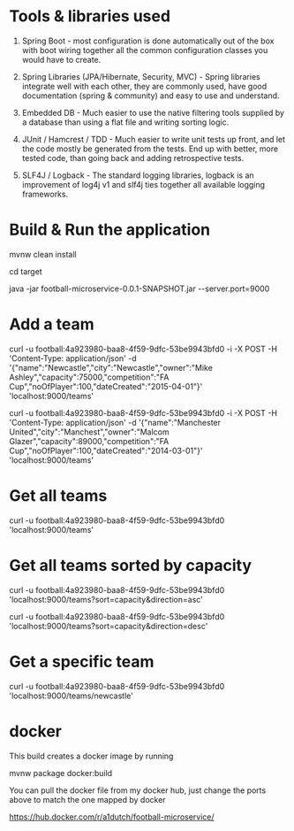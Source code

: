 # Tools & libraries used

1) Spring Boot - most configuration is done automatically out of the box with boot wiring together all the common configuration classes you would have to create.

2) Spring Libraries (JPA/Hibernate, Security, MVC) - Spring libraries integrate well with each other, they are commonly used, have good documentation (spring & community) and easy to use and understand.

3) Embedded DB - Much easier to use the native filtering tools supplied by a database than using a flat file and writing sorting logic.

4) JUnit / Hamcrest / TDD - Much easier to write unit tests up front, and let the code mostly be generated from the tests.  End up with better, more tested code, than going back and adding retrospective tests.

5) SLF4J / Logback - The standard logging libraries, logback is an improvement of log4j v1 and slf4j ties together all available logging frameworks.  

# Build & Run the application

mvnw clean install

cd target

java -jar football-microservice-0.0.1-SNAPSHOT.jar --server.port=9000

# Add a team

curl -u football:4a923980-baa8-4f59-9dfc-53be9943bfd0 -i -X POST -H 'Content-Type: application/json' -d '{"name":"Newcastle","city":"Newcastle","owner":"Mike Ashley","capacity":75000,"competition":"FA Cup","noOfPlayer":100,"dateCreated":"2015-04-01"}' 'localhost:9000/teams'

curl -u football:4a923980-baa8-4f59-9dfc-53be9943bfd0 -i -X POST -H 'Content-Type: application/json' -d '{"name":"Manchester United","city":"Manchest","owner":"Malcom Glazer","capacity":89000,"competition":"FA Cup","noOfPlayer":100,"dateCreated":"2014-03-01"}' 'localhost:9000/teams'

# Get all teams
curl -u football:4a923980-baa8-4f59-9dfc-53be9943bfd0 'localhost:9000/teams'

# Get all teams sorted by capacity

curl -u football:4a923980-baa8-4f59-9dfc-53be9943bfd0 'localhost:9000/teams?sort=capacity&direction=asc'

curl -u football:4a923980-baa8-4f59-9dfc-53be9943bfd0 'localhost:9000/teams?sort=capacity&direction=desc'

# Get a specific team
curl -u football:4a923980-baa8-4f59-9dfc-53be9943bfd0 'localhost:9000/teams/newcastle'

# docker

This build creates a docker image by running

mvnw package docker:build 

You can pull the docker file from my docker hub, just change the ports above to match the one mapped by docker

https://hub.docker.com/r/a1dutch/football-microservice/